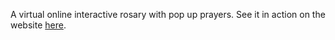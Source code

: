 A virtual online interactive rosary with pop up prayers. See it in action on the website <a href="https://gotomary.github.io/VirtualOnlineRosary/">here</a>.
